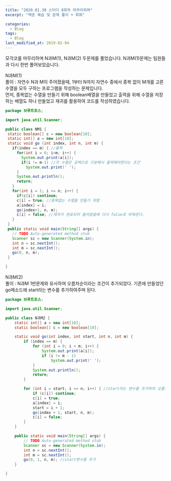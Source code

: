 ```yaml
---
title: "2020.01.30 스터디 8회차 마무리하며"
excerpt: "백준 복습 및 문제 풀이 + 회화"

categories:
  - Blog
tags:
  - Blog
last_modified_at: 2019-02-04
---
```

모각코를 마무리하며 N과M(1), N과M(2) 두문제를 풀었습니다.  N과M(1)문제는 팀원들과 다시 한번 풀어보았습니다.  

N과M(1)    
풀이 : 자연수 N과 M이 주어졌을때, 1부터 N까지 자연수 중에서 중복 없이 M개를 고른 수열을 모두 구하는 프로그램을 작성하는 문제입니다.    
먼저, 중복없는 수열을 만들기 위해 boolean배열을 만들었고 출력을 위해 수열을 저장하는 배열도 하나 만들었고 재귀를 활용하여 코드를 작성하였습니다.  

~~~java
package 브루트포스;

import java.util.Scanner;

public class NM1 {
 static boolean[] c = new boolean[10];
 static int[] a = new int[10];
 static void go (int index, int n, int m) {
   if(index == m) { //출력
     for(int i = 0; i<m; i++) {
       System.out.print(a[i]);
       if(i != m-1) //각 수열은 공백으로 구분해서 출력해야한다는 조건
         System.out.print(' ');
     }
     System.out.println();
     return;
   }
   for(int i = 1; i <= n; i++) {
     if(c[i]) continue;
     c[i] = true; //중복없는 수열을 만들기 위함
     a[index] = i;
     go(index+1, n, m);
     c[i] = false; //재귀가 완료되어 돌아왔을때 다시 false로 바꿔준다.
   }
 }
 public static void main(String[] args) {
   // TODO Auto-generated method stub
   Scanner sc = new Scanner(System.in);
   int n = sc.nextInt();
   int m = sc.nextInt();
   go(0, n, m);
 }

}

~~~  


N과M(2)  
풀이 : N과M 1번문제와 유사하며 오름차순이라는 조건이 추가되었다. 기존에 만들었던 go메소드에 start라는 변수를 추가하여주며 된다.  

~~~java
package 브루트포스;

import java.util.Scanner;

public class N과M2 {
	static int[] a = new int[10];
	static boolean[] c = new boolean[10];

	static void go(int index, int start, int n, int m) {
		if (index == m) {
			for (int i = 0; i < m; i++) {
				System.out.print(a[i]);
				if (i != m - 1)
					System.out.print(' ');
			}
			System.out.println();
			return;
		}

		for (int i = start; i <= n; i++) { //start라는 변수를 추가하여 오름차순으로 가능하도록 한다.
			if (c[i]) continue;
			c[i] = true;
			a[index] = i;
			start = i + 1;
			go(index + 1, start, n, m);
			c[i] = false;
		}
	}

	public static void main(String[] args) {
		// TODO Auto-generated method stub
		Scanner sc = new Scanner(System.in);
		int n = sc.nextInt();
		int m = sc.nextInt();
		go(0, 1, n, m); //start변수를 추가
	}

}

~~~
